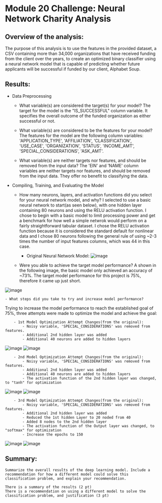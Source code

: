 # Module 20 Challenge: Neural Network Charity Analysis

## Overview of the analysis: 
   The purpose of this analysis is to use the features in the provided dataset, a CSV containing more than 34,000 organizations that have received funding from the client over the years, to create an optimized binary classifier using a neural network model that is capable of predicting whether future applicants will be successful if funded by our client, Alphabet Soup.
   

## Results:
- Data Preprocessing
    - What variable(s) are considered the target(s) for your model?
The target for the model is the "IS_SUCCESSFUL" column variable.  It specifies the overall outcome of the funded organization as either successful or not.

    - What variable(s) are considered to be the features for your model?
The features for the model are the following column variables: 'APPLICATION_TYPE', 'AFFILIATION', 'CLASSIFICATION', 'USE_CASE', 'ORGANIZATION', 'STATUS', 'INCOME_AMT', 'SPECIAL_CONSIDERATIONS', 'ASK_AMT'.  
    
    - What variable(s) are neither targets nor features, and should be removed from the input data?
The 'EIN' and 'NAME' column variables are neither targets nor features, and should be removed from the input data.  They offer no benefit to classifying the data.
    
    
- Compiling, Training, and Evaluating the Model
    - How many neurons, layers, and activation functions did you select for your neural network model, and why?
I selected to use a basic neural network to start(as seen below), with one hidden layer containing 80 neurons and using the RELU activation function.  I chose to begin with a basic model to limit processing power and get a benchmark for how well a simple netwrok would perform on a fairly straightforward tabular dataset.  I chose the RELU activation function because it is considered the standard default for nonlinear data and I chose 80 neurons following the general rule of using ~2-3 times the number of input features columns, which was 44 in this case. 
        - Original Neural Network Model:
![image](https://user-images.githubusercontent.com/114360511/221687753-511ca52c-23e4-4bcb-924c-1a12747a98a4.png)

    - Were you able to achieve the target model performance?
A shown in the following image, the basic model only achieved an accuracy of ~73%.  The target model performance for this project is 75%, therefore it came up just short.

![image](https://user-images.githubusercontent.com/114360511/221687803-0df0ba04-00c4-4c18-ae16-0669b6e9d0a9.png)
 
 
    - What steps did you take to try and increase model performance?
    
Trying to increase the model performance to reach the established goal of 75%, three attempts were made to optimize the model and achieve the goal:

        - 1st Model Optimization Attempt Changes(from the original): 
            - Noisy variable, 'SPECIAL_CONSIDERATIONS' was removed from features.
            - Additional 2nd hidden layer was added
            - Additional 40 neurons are added to hidden layers
            
![image](https://user-images.githubusercontent.com/114360511/221686891-269b2a34-f9c4-4084-a781-f49d2fe8a540.png)
![image](https://user-images.githubusercontent.com/114360511/221687653-489e4541-1a2b-4987-9209-14edbd876612.png)

        - 2nd Model Optimization Attempt Changes(from the original):
            - Noisy variable, 'SPECIAL_CONSIDERATIONS' was removed from features.
            - Additional 2nd hidden layer was added
            - Additional 40 neurons are added to hidden layers
            - The activation function of the 2nd hidden layer was changed, to "tanh" for optimization
            
![image](https://user-images.githubusercontent.com/114360511/221697763-824829c3-14b6-46e1-b2b3-cfb197fcc85f.png)
![image](https://user-images.githubusercontent.com/114360511/221687120-1f84eaea-10f7-4d39-9ec7-b7ddd50b0e6c.png)

        - 3rd Model Optimization Attempt Changes(from the original):
            - Noisy variable, 'SPECIAL_CONSIDERATIONS' was removed from features.
            - Additional 2nd hidden layer was added
            - Reduced the 1st hidden Layer to 20 noded from 40
            - Added 8 nodes to the 2nd hidden layer
            - The activation function of the Output layer was changed, to "softmax" for optimization
            - Increase the epochs to 150
            
![image](https://user-images.githubusercontent.com/114360511/221687406-88c29375-7f37-4c3e-98fc-cbf6ccdd3b49.png)
![image](https://user-images.githubusercontent.com/114360511/221687434-b17bf00d-a53e-427d-8365-9c59350e693a.png)


## Summary: 
    Summarize the overall results of the deep learning model. Include a recommendation for how a different model could solve this classification problem, and explain your recommendation.
    
    There is a summary of the results (2 pt)
    There is a recommendation on using a different model to solve the classification problem, and justification (3 pt)
